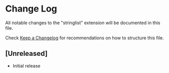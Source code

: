 # Change Log

All notable changes to the "stringlist" extension will be documented in this file.

Check [Keep a Changelog](http://keepachangelog.com/) for recommendations on how to structure this file.

## [Unreleased]

- Initial release